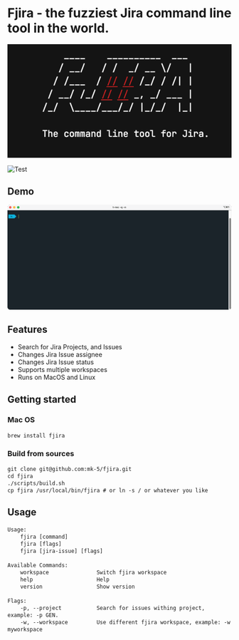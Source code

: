 # Fjira - the fuzziest Jira command line tool in the world.

![Fjira](fjira.png)

![Test](https://github.com/mk-5/fjira/actions/workflows/tests.yml/badge.svg)

## Demo

![Fjira Demo](demo.gif)

## Features

- Search for Jira Projects, and Issues
- Changes Jira Issue assignee
- Changes Jira Issue status
- Supports multiple workspaces
- Runs on MacOS and Linux

## Getting started

### Mac OS

```shell
brew install fjira
```

### Build from sources

```shell
git clone git@github.com:mk-5/fjira.git
cd fjira
./scripts/build.sh
cp fjira /usr/local/bin/fjira # or ln -s / or whatever you like
```

## Usage

```shell
Usage:
    fjira [command]
    fjira [flags]
    fjira [jira-issue] [flags]

Available Commands:
    workspace               Switch fjira workspace
    help               	    Help
    version                 Show version

Flags:
    -p, --project           Search for issues withing project, example: -p GEN.
    -w, --workspace         Use different fjira workspace, example: -w myworkspace
```
